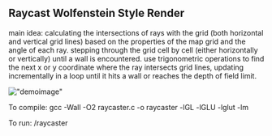 ## Raycast Wolfenstein Style Render

main idea: calculating the intersections of rays with the grid (both horizontal and vertical grid lines)
based on the properties of the map grid and the angle of each ray.
stepping through the grid cell by cell (either horizontally or vertically) until a wall is encountered.
use trigonometric operations to find the next x or y coordinate where the ray intersects grid lines, 
updating incrementally in a loop until it hits a wall or reaches the depth of field limit.


!["demoimage"](raycastdemp.png)

To compile:
gcc -Wall -O2 raycaster.c -o raycaster -lGL -lGLU -lglut -lm

To run:
/raycaster




